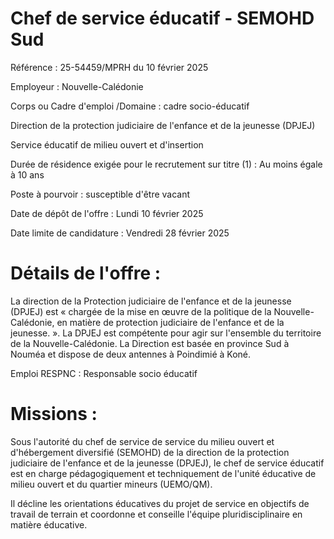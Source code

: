 # Chef de service éducatif - SEMOHD Sud

Référence : 25-54459/MPRH du 10 février 2025

Employeur : Nouvelle-Calédonie

Corps ou Cadre d'emploi /Domaine : cadre socio-éducatif

Direction de la protection judiciaire de l'enfance et de la jeunesse (DPJEJ)

Service éducatif de milieu ouvert et d'insertion

Durée de résidence exigée pour le recrutement sur titre (1) : Au moins égale à 10 ans

Poste à pourvoir : susceptible d'être vacant

Date de dépôt de l'offre : Lundi 10 février 2025

Date limite de candidature : Vendredi 28 février 2025

# Détails de l'offre :

La direction de la Protection judiciaire de l'enfance et de la jeunesse (DPJEJ) est « chargée de la mise en œuvre de la politique de la Nouvelle-Calédonie, en matière de protection judiciaire de l'enfance et de la jeunesse. ». La DPJEJ est compétente pour agir sur l'ensemble du territoire de la Nouvelle-Calédonie. La Direction est basée en province Sud à Nouméa et dispose de deux antennes à Poindimié à Koné.

Emploi RESPNC : Responsable socio éducatif

# Missions :

Sous l'autorité du chef de service de service du milieu ouvert et d'hébergement diversifié (SEMOHD) de la direction de la protection judiciaire de l'enfance et de la jeunesse (DPJEJ), le chef de service éducatif est en charge pédagogiquement et techniquement de l'unité éducative de milieu ouvert et du quartier mineurs (UEMO/QM).

Il décline les orientations éducatives du projet de service en objectifs de travail de terrain et coordonne et conseille l'équipe pluridisciplinaire en matière éducative.